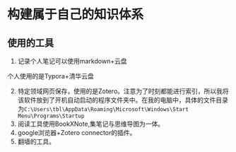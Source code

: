 # 构建属于自己的知识体系



## 使用的工具

1. 记录个人笔记可以使用markdown+云盘

个人使用的是Typora+清华云盘

2. 特定领域网页保存，使用的是Zotero。注意为了时刻都能进行索引，所以我将该软件放到了开机自动启动的程序文件夹中。在我的电脑中，具体的文件目录为`C:\Users\tbl\AppData\Roaming\Microsoft\Windows\Start Menu\Programs\Startup`
3. 阅读工具使用BookXNote,集笔记与思维导图为一体。
4. google浏览器+Zotero connector的插件。
5. 翻墙的工具。